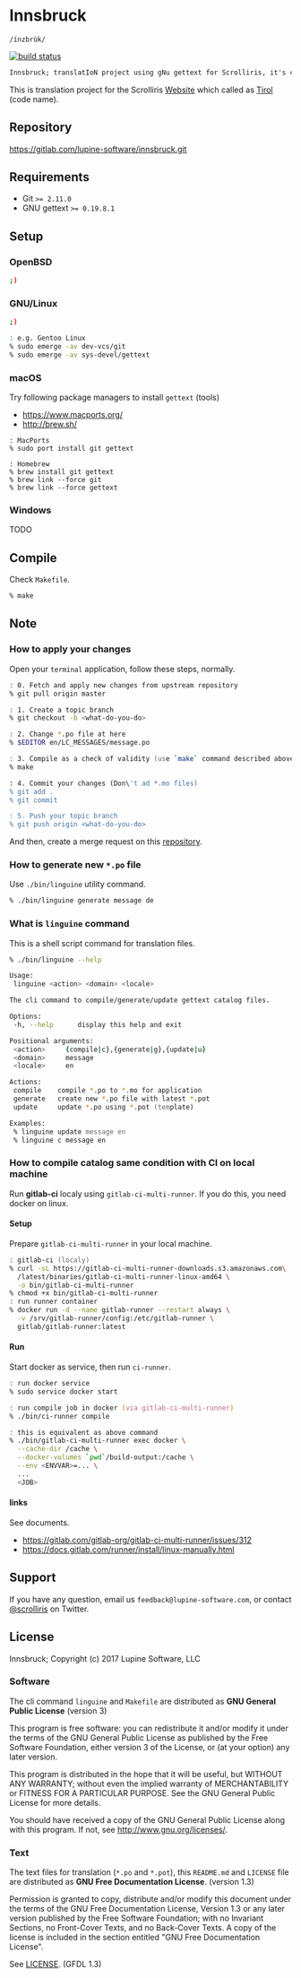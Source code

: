 # Innsbruck

`/ínzbrùk/`

[![build status](https://gitlab.com/lupine-software/Innsbruck/badges/master/build.svg)](
https://gitlab.com/lupine-software/innsbruck/commits/master)

```txt
Innsbruck; translatIoN project using gNu gettext for Scrolliris, it's called innsBRUCK
```

This is translation project for the Scrolliris [Website](
https://scrolliris.com/) which called as [Tirol](
https://gitlab.com/lupine-software/tirol) (code name).


## Repository

https://gitlab.com/lupine-software/innsbruck.git


## Requirements

* Git `>= 2.11.0`
* GNU gettext `>= 0.19.8.1`


## Setup

### OpenBSD

```zsh
;)
```

### GNU/Linux

```zsh
;)

: e.g. Gentoo Linux
% sudo emerge -av dev-vcs/git
% sudo emerge -av sys-devel/gettext
```

### macOS

Try following package managers to install `gettext` (tools)

* https://www.macports.org/
* http://brew.sh/

```
: MacPorts
% sudo port install git gettext

: Homebrew
% brew install git gettext
% brew link --force git
% brew link --force gettext
```

### Windows

TODO


## Compile

Check `Makefile`.

```zsh
% make
```


## Note

### How to apply your changes

Open your `terminal` application, follow these steps, normally.

```zsh
: 0. Fetch and apply new changes from upstream repository
% git pull origin master

: 1. Create a topic branch
% git checkout -b <what-do-you-do>

: 2. Change *.po file at here
% $EDITOR en/LC_MESSAGES/message.po

: 3. Compile as a check of validity (use `make` command described above)
% make

: 4. Commit your changes (Don\'t ad *.mo files)
% git add .
% git commit

: 5. Push your topic branch
% git push origin <what-do-you-do>
```

And then, create a merge request on this [repository](
https://gitlab.com/lupine-software/innsbruck.git).

### How to generate new `*.po` file

Use `./bin/linguine` utility command.

```zsh
% ./bin/linguine generate message de
```

### What is `linguine` command

This is a shell script command for translation files.

```zsh
% ./bin/linguine --help

Usage:
 linguine <action> <domain> <locale>

The cli command to compile/generate/update gettext catalog files.

Options:
 -h, --help      display this help and exit

Positional arguments:
 <action>     {compile|c},{generate|g},{update|u}
 <domain>     message
 <locale>     en

Actions:
 compile    compile *.po to *.mo for application
 generate   create new *.po file with latest *.pot
 update     update *.po using *.pot (template)

Examples:
 % linguine update message en
 % linguine c message en
```

### How to compile catalog same condition with CI on local machine

Run **gitlab-ci** localy using `gitlab-ci-multi-runner`.
If you do this, you need docker on linux.

#### Setup

Prepare `gitlab-ci-multi-runner` in your local machine.

```zsh
: gitlab-ci (localy)
% curl -sL https://gitlab-ci-multi-runner-downloads.s3.amazonaws.com\
  /latest/binaries/gitlab-ci-multi-runner-linux-amd64 \
  -o bin/gitlab-ci-multi-runner
% chmod +x bin/gitlab-ci-multi-runner
: run runner container
% docker run -d --name gitlab-runner --restart always \
  -v /srv/gitlab-runner/config:/etc/gitlab-runner \
  gitlab/gitlab-runner:latest
```

#### Run

Start docker as service, then run `ci-runner`.

```zsh
: run docker service
% sudo service docker start

: run compile job in docker (via gitlab-ci-multi-runner)
% ./bin/ci-runner compile

: this is equivalent as above command
% ./bin/gitlab-ci-multi-runner exec docker \
  --cache-dir /cache \
  --docker-volumes `pwd`/build-output:/cache \
  --env <ENVVAR>=... \
  ...
  <JOB>
```

#### links

See documents.

* https://gitlab.com/gitlab-org/gitlab-ci-multi-runner/issues/312
* https://docs.gitlab.com/runner/install/linux-manually.html


## Support

If you have any question, email us `feedback@lupine-software.com`, or
contact [@scrolliris](https://twitter.com/scrolliris) on Twitter.


## License

Innsbruck; Copyright (c) 2017 Lupine Software, LLC

### Software

The cli command `linguine` and `Makefile` are distributed as
**GNU General Public License** (version 3)

This program is free software: you can redistribute it and/or modify
it under the terms of the GNU General Public License as published by
the Free Software Foundation, either version 3 of the License, or
(at your option) any later version.

This program is distributed in the hope that it will be useful,
but WITHOUT ANY WARRANTY; without even the implied warranty of
MERCHANTABILITY or FITNESS FOR A PARTICULAR PURPOSE.  See the
GNU General Public License for more details.

You should have received a copy of the GNU General Public License
along with this program. If not, see <http://www.gnu.org/licenses/>.

### Text

The text files for translation (`*.po` and `*.pot`), this `README.md` and
`LICENSE` file are distributed as **GNU Free Documentation License**.
(version 1.3)

Permission is granted to copy, distribute and/or modify this document
under the terms of the GNU Free Documentation License, Version 1.3
or any later version published by the Free Software Foundation;
with no Invariant Sections, no Front-Cover Texts, and no Back-Cover Texts.
A copy of the license is included in the section entitled "GNU
Free Documentation License".

See [LICENSE](LICENSE). (GFDL 1.3)
